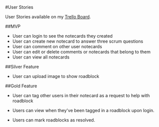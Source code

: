 #User Stories


User Stories available on my [Trello Board](https://trello.com/c/AWqF2VCJ).

##MVP

- User can login to see the notecards they created
- User can create new notecard to answer three scrum questions
- User can comment on other user notecards
- User can edit or delete comments or notecards that belong to them
- User can view all notecards

##Silver Feature
- User can upload image to show roadblock

##Gold Feature
- User can tag other users in their notecard as a request to help with roadblock
- Users can view when they've been tagged in a roadblock upon login.

- Users can mark roadblocks as resolved.
